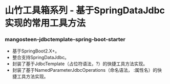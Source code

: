 # 山竹工具箱系列 - 基于SpringDataJdbc实现的常用工具方法

### mangosteen-jdbctemplate-spring-boot-starter

- 基于SpringBoot2.X+。 
- 整合支持SpringDataJdbc。
- 封装了基于JdbcTemplate（占位符语法，?）的快捷工具方法实现。
- 封装了基于NamedParameterJdbcOperations（命名语法， :属性名）的快捷工具方法实现。
